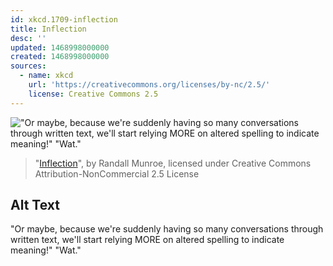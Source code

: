 ```yaml
---
id: xkcd.1709-inflection
title: Inflection
desc: ''
updated: 1468998000000
created: 1468998000000
sources:
  - name: xkcd
    url: 'https://creativecommons.org/licenses/by-nc/2.5/'
    license: Creative Commons 2.5
---
```

!["Or maybe, because we're suddenly having so many conversations through written text, we'll start relying MORE on altered spelling to indicate meaning!" "Wat."](https://imgs.xkcd.com/comics/inflection.png)
> "[Inflection](https://xkcd.com/1709/)", by Randall Munroe, licensed under Creative Commons Attribution-NonCommercial 2.5 License

## Alt Text
"Or maybe, because we're suddenly having so many conversations through written text, we'll start relying MORE on altered spelling to indicate meaning!" "Wat."
